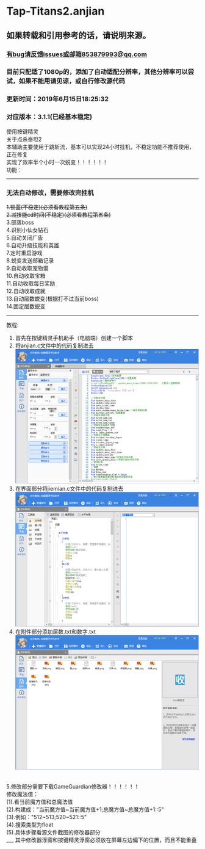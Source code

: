 ﻿# Tap-Titans2.anjian
## 如果转载和引用参考的话，请说明来源。
### 有bug请反馈issues或邮箱853879993@qq.com
### 目前只配适了1080p的，添加了自动适配分辨率，其他分辨率可以尝试，如果不能用请见谅，或自行修改源代码
### 更新时间：2019年6月15日18:25:32
### 对应版本：3.1.1(已经基本稳定)
使用按键精灵<br />
关于点杀泰坦2<br />
本辅助主要使用于跳斩流，基本可以实现24小时挂机，不稳定功能不推荐使用，正在修复<br />
实现了效率半个小时一次蜕变！！！！！！<br />
功能：<br />
___
### 无法自动修改，需要修改完挂机<br />
~~1.锁蓝(不稳定)(必须看教程第五条)~~<br />
~~2.减技能cd时间(不稳定)(必须看教程第五条)~~<br />
3.部落boss<br />
4.识别小仙女钻石<br />
5.自动关闭广告<br />
6.自动升级技能和英雄<br />
7.定时重启游戏<br />
8.蜕变发送邮箱记录<br />
9.自动收取宠物蛋<br />
10.自动收取宝箱<br />
11.自动收取每日奖励<br />
12.自动收取成就<br />
13.自动层数蜕变(根据打不过当前boss)<br />
14.固定层数蜕变<br />
___
教程:
1. 首先在按键精灵手机助手（电脑端）创建一个脚本<br />
2. 将anjian.c文件中的代码复制进去<br />
![image](https://github.com/chiihero/Tap-Titans2.anjian/blob/master/screenshot/screenshot1.png)
3. 在界面部分将jiemian.c文件中的代码复制进去<br />
![image](https://github.com/chiihero/Tap-Titans2.anjian/blob/master/screenshot/screenshot2.png)
4. 在附件部分添加层数.txt和数字.txt<br />
![image](https://github.com/chiihero/Tap-Titans2.anjian/blob/master/screenshot/screenshot3.png)
<br />
5.修改部分需要下载GameGuardian修改器！！！！！！<br />
修改魔法值：<br />
(1).看当前魔方值和总魔法值<br />
(2).构建成："当前魔方值~当前魔方值+1;总魔方值~总魔方值+1::5"<br />
(3).例如："512~513;520~521::5"<br />
(4).搜索类型为float<br />
(5).具体步骤看源文件截图的修改器部分<br />
___
其中修改器浮窗和按键精灵浮窗必须放在屏幕左边偏下的位置，而且不能重叠<br />
